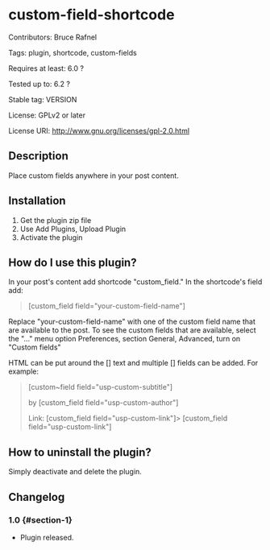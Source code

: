 custom-field-shortcode
======================

Contributors: Bruce Rafnel

Tags: plugin, shortcode, custom-fields

Requires at least: 6.0 ?

Tested up to: 6.2 ?

Stable tag: VERSION

License: GPLv2 or later

License URI: <http://www.gnu.org/licenses/gpl-2.0.html>

Description
-----------

Place custom fields anywhere in your post content.

Installation
------------

1.  Get the plugin zip file
2.  Use Add Plugins, Upload Plugin
3.  Activate the plugin

How do I use this plugin?
-------------------------

In your post's content add shortcode "custom_field." In the
shortcode's field add:

> [custom_field field="your-custom-field-name"]

Replace "your-custom-field-name" with one of the custom field name
that are available to the post. To see the custom fields that are
available, select the "..." menu option Preferences, section General,
Advanced, turn on "Custom fields"

HTML can be put around the [] text and multiple [] fields can be
added. For example:

> <p>[custom~field field="usp-custom-subtitle"]</p>
>
> <p>by [custom_field field="usp-custom-author"]</p>
>
> <p>Link: [custom_field field="usp-custom-link"]>
> [custom_field field="usp-custom-link"]</p>

How to uninstall the plugin?
----------------------------

Simply deactivate and delete the plugin.

Changelog
---------

### 1.0 {#section-1}

-   Plugin released.
